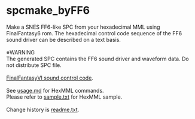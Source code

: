 # spcmake_byFF6

Make a SNES FF6-like SPC from your hexadecimal MML using FinalFantasy6 rom.
The hexadecimal control code sequence of the FF6 sound driver can be described on a text basis.  
<br>
※WARNING  
The generated SPC contains the FF6 sound driver and waveform data. Do not distribute SPC file.  
<br>
<a href="http://gnilda.rosx.net/SPC/F6/command.html" target="_blank">FinalFantasyVI sound control code</a>.  
<br>
See <a href=usage.md>usage.md</a> for HexMML commands.  
Please refer to <a href=sample.txt>sample.txt</a> for HexMML sample.  
<br>
Change history is <a href=readme.txt>readme.txt</a>.
